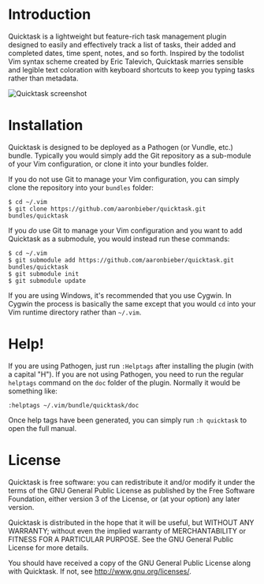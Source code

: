 # Introduction

Quicktask is a lightweight but feature-rich task management plugin designed to easily and effectively track a list of tasks, their added and completed dates, time spent, notes, and so forth. Inspired by the todolist Vim syntax scheme created by Eric Talevich, Quicktask marries sensible and legible text coloration with keyboard shortcuts to keep you typing tasks rather than metadata.

![Quicktask screenshot](http://quicktask.aaronbieber.com/images/quicktask_screen.png)

# Installation

Quicktask is designed to be deployed as a Pathogen (or Vundle, etc.) bundle. Typically you would simply add the Git repository as a sub-module of your Vim configuration, or clone it into your bundles folder.

If you do not use Git to manage your Vim configuration, you can simply clone the repository into your `bundles` folder:

```
$ cd ~/.vim
$ git clone https://github.com/aaronbieber/quicktask.git bundles/quicktask
```

If you *do* use Git to manage your Vim configuration and you want to add Quicktask as a submodule, you would instead run these commands:

```
$ cd ~/.vim
$ git submodule add https://github.com/aaronbieber/quicktask.git bundles/quicktask
$ git submodule init
$ git submodule update
```

If you are using Windows, it's recommended that you use Cygwin. In Cygwin the process is basically the same except that you would `cd` into your Vim runtime directory rather than `~/.vim`.

# Help!

If you are using Pathogen, just run `:Helptags` after installing the plugin (with a capital "H"). If you are not using Pathogen, you need to run the regular `helptags` command on the `doc` folder of the plugin. Normally it would be something like:

```
:helptags ~/.vim/bundle/quicktask/doc
```

Once help tags have been generated, you can simply run `:h quicktask` to open the full manual.

# License

Quicktask is free software: you can redistribute it and/or modify it under the terms of the GNU General Public License as published by the Free Software Foundation, either version 3 of the License, or (at your option) any later version.

Quicktask is distributed in the hope that it will be useful, but WITHOUT ANY WARRANTY; without even the implied warranty of MERCHANTABILITY or FITNESS FOR A PARTICULAR PURPOSE.  See the GNU General Public License for more details.

You should have received a copy of the GNU General Public License along with Quicktask.  If not, see <http://www.gnu.org/licenses/>.
